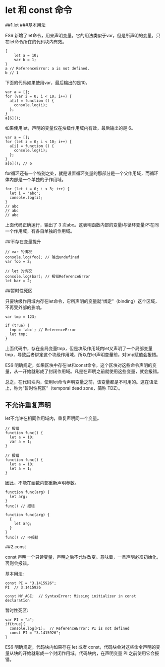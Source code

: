 # let 和 const 命令   

##1.let
###基本用法   

ES6 新增了let命令，用来声明变量。它的用法类似于var，但是所声明的变量，只在let命令所在的代码块内有效。  

    {
        let a = 10;
        var b = 1; 
    }   
    a // ReferenceError: a is not defined.
    b // 1
    
下面的代码如果使用var，最后输出的是10。
        
    var a = [];
    for (var i = 0; i < 10; i++) {
      a[i] = function () {
        console.log(i);
      };
    }
    a[6]();
    
如果使用let，声明的变量仅在块级作用域内有效，最后输出的是 6。

    var a = [];
    for (let i = 0; i < 10; i++) {
      a[i] = function () {
        console.log(i);
      };
    }
    a[6](); // 6    

for循环还有一个特别之处，就是设置循环变量的那部分是一个父作用域，而循环体内部是一个单独的子作用域。

    for (let i = 0; i < 3; i++) {
      let i = 'abc';
      console.log(i);
    }
    // abc
    // abc
    // abc    

上面代码正确运行，输出了 3 次abc。这表明函数内部的变量i与循环变量i不在同一个作用域，有各自单独的作用域。
    
##不存在变量提升

    // var 的情况
    console.log(foo); // 输出undefined
    var foo = 2;
    
    // let 的情况
    console.log(bar); // 报错ReferenceError
    let bar = 2; 
       
##暂时性死区

只要块级作用域内存在let命令，它所声明的变量就“绑定”（binding）这个区域，不再受外部的影响。

    var tmp = 123;
    
    if (true) {
      tmp = 'abc'; // ReferenceError
      let tmp;
    }
上面代码中，存在全局变量tmp，但是块级作用域内let又声明了一个局部变量tmp，导致后者绑定这个块级作用域，所以在let声明变量前，对tmp赋值会报错。

ES6 明确规定，如果区块中存在let和const命令，这个区块对这些命令声明的变量，从一开始就形成了封闭作用域。凡是在声明之前就使用这些变量，就会报错。

总之，在代码块内，使用let命令声明变量之前，该变量都是不可用的。这在语法上，称为“暂时性死区”（temporal dead zone，简称 TDZ）。        
     
    
## 不允许重复声明

let不允许在相同作用域内，重复声明同一个变量。 

    // 报错
    function func() {
      let a = 10;
      var a = 1;
    }
    
    // 报错
    function func() {
      let a = 10;
      let a = 1;
    }

因此，不能在函数内部重新声明参数。

    function func(arg) {
      let arg;
    }
    func() // 报错
    
    function func(arg) {
      {
        let arg;
      }
    }
    func() // 不报错   

##2.const

const 声明一个只读变量，声明之后不允许改变。意味着，一旦声明必须初始化，否则会报错。

基本用法:

    const PI = "3.1415926";
    PI  // 3.1415926
    
    const MY_AGE;  // SyntaxError: Missing initializer in const declaration 
    
暂时性死区:

    var PI = "a";
    if(true){
      console.log(PI);  // ReferenceError: PI is not defined
      const PI = "3.1415926";
    }    
    
ES6 明确规定，代码块内如果存在 let 或者 const，代码块会对这些命令声明的变量从块的开始就形成一个封闭作用域。代码块内，在声明变量 PI 之前使用它会报错。    